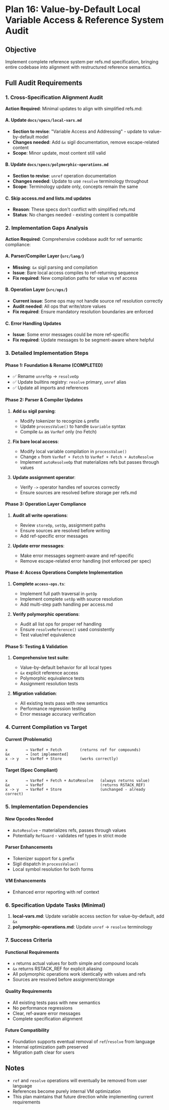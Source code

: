 # Plan 16: Value-by-Default Local Variable Access & Reference System Audit

## Objective
Implement complete reference system per refs.md specification, bringing entire codebase into alignment with restructured reference semantics.

## Full Audit Requirements

### 1. Cross-Specification Alignment Audit  
**Action Required**: Minimal updates to align with simplified refs.md:

#### A. Update `docs/specs/local-vars.md`
- **Section to revise**: "Variable Access and Addressing" - update to value-by-default model
- **Changes needed**: Add `&x` sigil documentation, remove escape-related content
- **Scope**: Minor update, most content still valid

#### B. Update `docs/specs/polymorphic-operations.md`  
- **Section to revise**: `unref` operation documentation
- **Changes needed**: Update to use `resolve` terminology throughout
- **Scope**: Terminology update only, concepts remain the same

#### C. Skip access.md and lists.md updates
- **Reason**: These specs don't conflict with simplified refs.md
- **Status**: No changes needed - existing content is compatible

### 2. Implementation Gaps Analysis
**Action Required**: Comprehensive codebase audit for ref semantic compliance:

#### A. Parser/Compiler Layer (`src/lang/`)
- **Missing**: `&x` sigil parsing and compilation
- **Issue**: Bare local access compiles to ref-returning sequence
- **Fix required**: New compilation paths for value vs ref access

#### B. Operation Layer (`src/ops/`)
- **Current issue**: Some ops may not handle source ref resolution correctly
- **Audit needed**: All ops that write/store values
- **Fix required**: Ensure mandatory resolution boundaries are enforced

#### C. Error Handling Updates  
- **Issue**: Some error messages could be more ref-specific
- **Fix required**: Update messages to be segment-aware where helpful

### 3. Detailed Implementation Steps

#### Phase 1: Foundation & Rename (COMPLETED)
- ✅ Rename `unrefOp` → `resolveOp` 
- ✅ Update builtins registry: `resolve` primary, `unref` alias
- ✅ Update all imports and references

#### Phase 2: Parser & Compiler Updates
1. **Add `&x` sigil parsing**:
   - Modify tokenizer to recognize `&` prefix
   - Update `processValue()` to handle `&variable` syntax
   - Compile `&x` as `VarRef` only (no Fetch)

2. **Fix bare local access**:
   - Modify local variable compilation in `processValue()`
   - Change `x` from `VarRef + Fetch` to `VarRef + Fetch + AutoResolve`
   - Implement `autoResolveOp` that materializes refs but passes through values

3. **Update assignment operator**:
   - Verify `->` operator handles ref sources correctly
   - Ensure sources are resolved before storage per refs.md

#### Phase 3: Operation Layer Compliance
1. **Audit all write operations**:
   - Review `storeOp`, `setOp`, assignment paths
   - Ensure sources are resolved before writing
   - Add ref-specific error messages

2. **Update error messages**:
   - Make error messages segment-aware and ref-specific
   - Remove escape-related error handling (not enforced per spec)

#### Phase 4: Access Operations Complete Implementation  
1. **Complete `access-ops.ts`**:
   - Implement full path traversal in `getOp`
   - Implement complete `setOp` with source resolution
   - Add multi-step path handling per access.md

2. **Verify polymorphic operations**:
   - Audit all list ops for proper ref handling
   - Ensure `resolveReference()` used consistently
   - Test value/ref equivalence

#### Phase 5: Testing & Validation
1. **Comprehensive test suite**:
   - Value-by-default behavior for all local types
   - `&x` explicit reference access
   - Polymorphic equivalence tests
   - Assignment resolution tests

2. **Migration validation**:
   - All existing tests pass with new semantics
   - Performance regression testing
   - Error message accuracy verification

### 4. Current Compilation vs Target

#### Current (Problematic)
```
x        → VarRef + Fetch        (returns ref for compounds)
&x       → [not implemented]
x -> y   → VarRef + Store        (works correctly)
```

#### Target (Spec Compliant)
```
x        → VarRef + Fetch + AutoResolve   (always returns value)
&x       → VarRef                         (returns RSTACK_REF)
x -> y   → VarRef + Store                 (unchanged - already correct)
```

### 5. Implementation Dependencies

#### New Opcodes Needed
- `AutoResolve` - materializes refs, passes through values
- Potentially `RefGuard` - validates ref types in strict mode

#### Parser Enhancements
- Tokenizer support for `&` prefix
- Sigil dispatch in `processValue()`
- Local symbol resolution for both forms

#### VM Enhancements  
- Enhanced error reporting with ref context

### 6. Specification Update Tasks (Minimal)

1. **local-vars.md**: Update variable access section for value-by-default, add `&x`
2. **polymorphic-operations.md**: Update `unref` → `resolve` terminology

### 7. Success Criteria

#### Functional Requirements
- `x` returns actual values for both simple and compound locals
- `&x` returns RSTACK_REF for explicit aliasing
- All polymorphic operations work identically with values and refs
- Sources are resolved before assignment/storage

#### Quality Requirements  
- All existing tests pass with new semantics
- No performance regressions
- Clear, ref-aware error messages
- Complete specification alignment

#### Future Compatibility
- Foundation supports eventual removal of `ref`/`resolve` from language
- Internal optimization path preserved
- Migration path clear for users

## Notes
- `ref` and `resolve` operations will eventually be removed from user language
- References become purely internal VM optimization
- This plan maintains that future direction while implementing current requirements